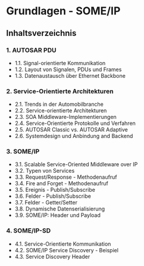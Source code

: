 # Grundlagen - SOME/IP

## Inhaltsverzeichnis

### 1. AUTOSAR PDU

- 1.1. Signal-orientierte Kommunikation
- 1.2. Layout von Signalen, PDUs und Frames
- 1.3. Datenaustausch über Ethernet Backbone

### 2. Service-Orientierte Architekturen

- 2.1. Trends in der Automobilbranche
- 2.2. Service-orientierte Architekturen
- 2.3. SOA Middleware-Implementierungen
- 2.4. Service-Orientierte Protokolle und Verfahren
- 2.5. AUTOSAR Classic vs. AUTOSAR Adaptive
- 2.6. Systemdesign und Anbindung and Backend

### 3. SOME/IP

- 3.1. Scalable Service-Oriented Middleware over IP
- 3.2. Typen von Services
- 3.3. Request/Response - Methodenaufruf
- 3.4. Fire and Forget - Methodenaufruf
- 3.5. Ereignis - Publish/Subscribe
- 3.6. Felder - Publish/Subscribe
- 3.7. Felder - Getter/Setter
- 3.8. Dynamische Datenserialisierung
- 3.9. SOME/IP: Header und Payload

### 4. SOME/IP-SD

- 4.1. Service-Orientierte Kommunikation
- 4.2. SOME/IP Service Discovery - Beispiel
- 4.3. Service Discovery Header
